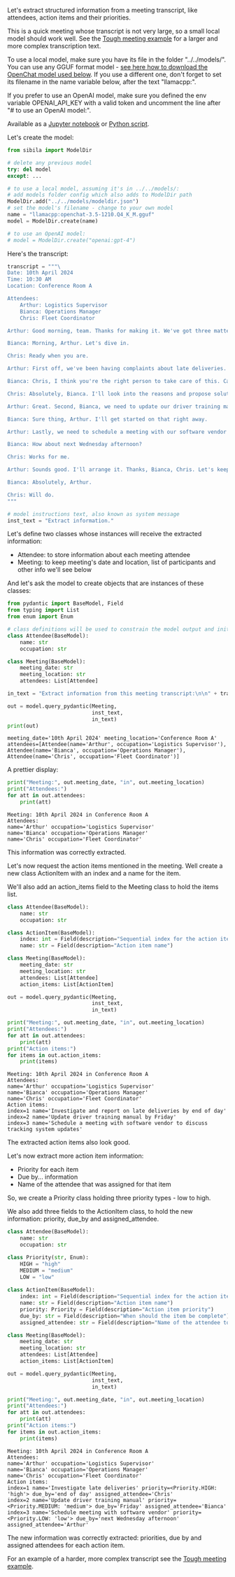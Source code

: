 Let's extract structured information from a meeting transcript, like attendees, action items and their priorities.

This is a quick meeting whose transcript is not very large, so a small local model should work well. See the [Tough meeting example](../tough_meeting/readme.md) for a larger and more complex transcription text.

To use a local model, make sure you have its file in the folder "../../models/". You can use any GGUF format model - [see here how to download the OpenChat model used below](https://jndiogo.github.io/sibila/setup-local-models/#default-model-used-in-the-examples-openchat). If you use a different one, don't forget to set its filename in the name variable below, after the text "llamacpp:".

If you prefer to use an OpenAI model, make sure you defined the env variable OPENAI_API_KEY with a valid token and uncomment the line after "# to use an OpenAI model:".

Available as a [Jupyter notebook](quick_meeting.ipynb) or [Python script](quick_meeting.py).

Let's create the model:


```python
from sibila import ModelDir

# delete any previous model
try: del model
except: ...

# to use a local model, assuming it's in ../../models/:
# add models folder config which also adds to ModelDir path
ModelDir.add("../../models/modeldir.json")
# set the model's filename - change to your own model
name = "llamacpp:openchat-3.5-1210.Q4_K_M.gguf"
model = ModelDir.create(name)

# to use an OpenAI model:
# model = ModelDir.create("openai:gpt-4")
```

Here's the transcript:


```python
transcript = """\
Date: 10th April 2024
Time: 10:30 AM
Location: Conference Room A

Attendees:
    Arthur: Logistics Supervisor
    Bianca: Operations Manager
    Chris: Fleet Coordinator

Arthur: Good morning, team. Thanks for making it. We've got three matters to address quickly today.

Bianca: Morning, Arthur. Let's dive in.

Chris: Ready when you are.

Arthur: First off, we've been having complaints about late deliveries. This is very important, we're getting some bad reputation out there.

Bianca: Chris, I think you're the right person to take care of this. Can you investigate and report back by end of day? 

Chris: Absolutely, Bianca. I'll look into the reasons and propose solutions.

Arthur: Great. Second, Bianca, we need to update our driver training manual. Can you take the lead and have a draft by Friday?

Bianca: Sure thing, Arthur. I'll get started on that right away.

Arthur: Lastly, we need to schedule a meeting with our software vendor to discuss updates to our tracking system. This is a low-priority task but still important. I'll handle that. Any input on timing?

Bianca: How about next Wednesday afternoon?

Chris: Works for me.

Arthur: Sounds good. I'll arrange it. Thanks, Bianca, Chris. Let's keep the momentum going.

Bianca: Absolutely, Arthur.

Chris: Will do.
"""

# model instructions text, also known as system message
inst_text = "Extract information."
```

Let's define two classes whose instances will receive the extracted information:
- Attendee: to store information about each meeting attendee
- Meeting: to keep meeting's date and location, list of participants and other info we'll see below

And let's ask the model to create objects that are instances of these classes:


```python
from pydantic import BaseModel, Field
from typing import List
from enum import Enum

# class definitions will be used to constrain the model output and initialize an instance object
class Attendee(BaseModel):
    name: str
    occupation: str

class Meeting(BaseModel):
    meeting_date: str
    meeting_location: str
    attendees: List[Attendee]

in_text = "Extract information from this meeting transcript:\n\n" + transcript

out = model.query_pydantic(Meeting,
                           inst_text,
                           in_text)
print(out)
```

    meeting_date='10th April 2024' meeting_location='Conference Room A' attendees=[Attendee(name='Arthur', occupation='Logistics Supervisor'), Attendee(name='Bianca', occupation='Operations Manager'), Attendee(name='Chris', occupation='Fleet Coordinator')]


A prettier display:


```python
print("Meeting:", out.meeting_date, "in", out.meeting_location)
print("Attendees:")
for att in out.attendees:
    print(att)
```

    Meeting: 10th April 2024 in Conference Room A
    Attendees:
    name='Arthur' occupation='Logistics Supervisor'
    name='Bianca' occupation='Operations Manager'
    name='Chris' occupation='Fleet Coordinator'


This information was correctly extracted.

Let's now request the action items mentioned in the meeting. Well create a new class ActionItem with an index and a name for the item.

We'll also add an action_items field to the Meeting class to hold the items list.


```python
class Attendee(BaseModel):
    name: str
    occupation: str

class ActionItem(BaseModel):
    index: int = Field(description="Sequential index for the action item")
    name: str = Field(description="Action item name")

class Meeting(BaseModel):
    meeting_date: str
    meeting_location: str
    attendees: List[Attendee]
    action_items: List[ActionItem]

out = model.query_pydantic(Meeting,
                           inst_text,
                           in_text)

print("Meeting:", out.meeting_date, "in", out.meeting_location)
print("Attendees:")
for att in out.attendees:
    print(att)
print("Action items:")    
for items in out.action_items:
    print(items)
```

    Meeting: 10th April 2024 in Conference Room A
    Attendees:
    name='Arthur' occupation='Logistics Supervisor'
    name='Bianca' occupation='Operations Manager'
    name='Chris' occupation='Fleet Coordinator'
    Action items:
    index=1 name='Investigate and report on late deliveries by end of day'
    index=2 name='Update driver training manual by Friday'
    index=3 name='Schedule a meeting with software vendor to discuss tracking system updates'


The extracted action items also look good.

Let's now extract more action item information:
- Priority for each item
- Due by... information
- Name of the attendee that was assigned for that item 

So, we create a Priority class holding three priority types - low to high. 

We also add three fields to the ActionItem class, to hold the new information: priority, due_by and assigned_attendee.


```python
class Attendee(BaseModel):
    name: str
    occupation: str

class Priority(str, Enum):
    HIGH = "high"
    MEDIUM = "medium"
    LOW = "low"
    
class ActionItem(BaseModel):
    index: int = Field(description="Sequential index for the action item")
    name: str = Field(description="Action item name")
    priority: Priority = Field(description="Action item priority")
    due_by: str = Field(description="When should the item be complete")
    assigned_attendee: str = Field(description="Name of the attendee to which action item was assigned")

class Meeting(BaseModel):
    meeting_date: str
    meeting_location: str
    attendees: List[Attendee]
    action_items: List[ActionItem]

out = model.query_pydantic(Meeting,
                           inst_text,
                           in_text)

print("Meeting:", out.meeting_date, "in", out.meeting_location)
print("Attendees:")
for att in out.attendees:
    print(att)
print("Action items:")    
for items in out.action_items:
    print(items)
```

    Meeting: 10th April 2024 in Conference Room A
    Attendees:
    name='Arthur' occupation='Logistics Supervisor'
    name='Bianca' occupation='Operations Manager'
    name='Chris' occupation='Fleet Coordinator'
    Action items:
    index=1 name='Investigate late deliveries' priority=<Priority.HIGH: 'high'> due_by='end of day' assigned_attendee='Chris'
    index=2 name='Update driver training manual' priority=<Priority.MEDIUM: 'medium'> due_by='Friday' assigned_attendee='Bianca'
    index=3 name='Schedule meeting with software vendor' priority=<Priority.LOW: 'low'> due_by='next Wednesday afternoon' assigned_attendee='Arthur'


The new information was correctly extracted: priorities, due by and assigned attendees for each action item.

For an example of a harder, more complex transcript see the [Tough meeting example](../tough_meeting/readme.md).
